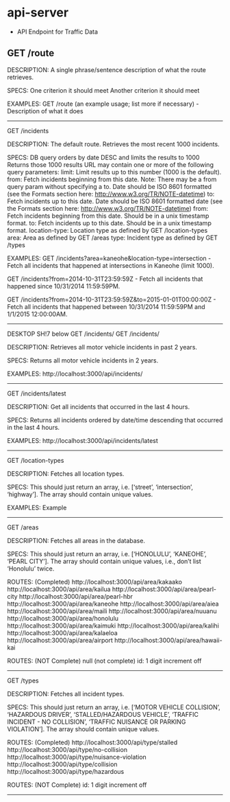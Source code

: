 # api-server

* API Endpoint for Traffic Data

## GET /route

DESCRIPTION:
A single phrase/sentence description of what the route retrieves.

SPECS:
One criterion it should meet
Another criterion it should meet

EXAMPLES:
GET /route (an example usage; list more if necessary) - Description of what it does

__________________________________________________________________________


GET /incidents

DESCRIPTION:
The default route.  Retrieves the most recent 1000 incidents.

SPECS:
DB query orders by date DESC and limits the results to 1000
Returns those 1000 results
URL may contain one or more of the following query parameters:
limit: Limit results up to this number (1000 is the default).
from: Fetch incidents beginning from this date.  Note: There may be a from query param without specifying a to.  Date should be ISO 8601 formatted (see the Formats section here: http://www.w3.org/TR/NOTE-datetime)
to: Fetch incidents up to this date. Date should be ISO 8601 formatted date (see the Formats section here: http://www.w3.org/TR/NOTE-datetime)
from: Fetch incidents beginning from this date.  Should be in a unix timestamp format.
to: Fetch incidents up to this date.  Should be in a unix timestamp format.
location-type: Location type as defined by GET /location-types
area: Area as defined by GET /areas
type: Incident type as defined by GET /types

EXAMPLES:
GET /incidents?area=kaneohe&location-type=intersection - Fetch all incidents that happened at intersections in Kaneohe (limit 1000).

GET /incidents?from=2014-10-31T23:59:59Z - Fetch all incidents that happened since 10/31/2014 11:59:59PM.

GET /incidents?from=2014-10-31T23:59:59Z&to=2015-01-01T00:00:00Z - Fetch all incidents that happened between 10/31/2014 11:59:59PM and 1/1/2015 12:00:00AM.

__________________________________________________________________________

DESKTOP SH!7 below
GET /incidents/
GET /incidents/

DESCRIPTION:
Retrieves all motor vehicle incidents in past 2 years.

SPECS:
Returns all motor vehicle incidents in 2 years.

EXAMPLES:
http://localhost:3000/api/incidents/

__________________________________________________________________________


GET /incidents/latest

DESCRIPTION:
Get all incidents that occurred in the last 4 hours.

SPECS:
Returns all incidents ordered by date/time descending that occurred in the last 4 hours.

EXAMPLES:
http://localhost:3000/api/incidents/latest

__________________________________________________________________________


GET /location-types

DESCRIPTION:
Fetches all location types.

SPECS:
This should just return an array, i.e. [‘street’, ‘intersection’, ‘highway’].
The array should contain unique values.

EXAMPLES:
Example

__________________________________________________________________________



GET /areas

DESCRIPTION:
Fetches all areas in the database.

SPECS:
This should just return an array, i.e. [‘HONOLULU’, ‘KANEOHE’, ‘PEARL CITY’].
The array should contain unique values, i.e., don’t list ‘Honolulu’ twice.

ROUTES: (Completed)
http://localhost:3000/api/area/kakaako
http://localhost:3000/api/area/kailua
http://localhost:3000/api/area/pearl-city
http://localhost:3000/api/area/pearl-hbr
http://localhost:3000/api/area/kaneohe
http://localhost:3000/api/area/aiea
http://localhost:3000/api/area/maili
http://localhost:3000/api/area/nuuanu
http://localhost:3000/api/area/honolulu
http://localhost:3000/api/area/kaimuki
http://localhost:3000/api/area/kalihi
http://localhost:3000/api/area/kalaeloa
http://localhost:3000/api/area/airport
http://localhost:3000/api/area/hawaii-kai

ROUTES: (NOT Complete)
null (not complete)
id: 1 digit increment off


__________________________________________________________________________


GET /types

DESCRIPTION:
Fetches all incident types.

SPECS:
This should just return an array, i.e. [‘MOTOR VEHICLE COLLISION’, ‘HAZARDOUS DRIVER’, ‘STALLED/HAZARDOUS VEHICLE’, ‘TRAFFIC INCIDENT - NO COLLISION’, ‘TRAFFIC NUISANCE OR PARKING VIOLATION’].
The array should contain unique values.

ROUTES: (Completed)
http://localhost:3000/api/type/stalled
http://localhost:3000/api/type/no-collision
http://localhost:3000/api/type/nuisance-violation
http://localhost:3000/api/type/collision
http://localhost:3000/api/type/hazardous

ROUTES: (NOT Complete)
id: 1 digit increment off
__________________________________________________________________________








